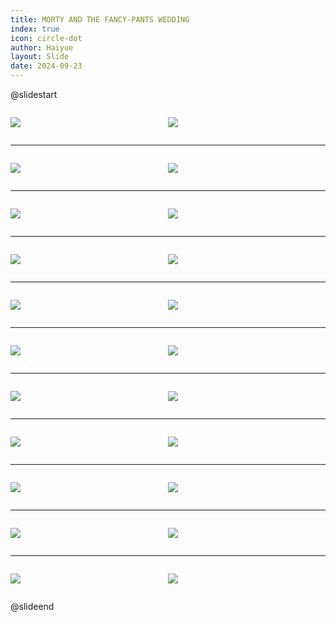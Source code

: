```yaml
---
title: MORTY AND THE FANCY-PANTS WEDDING
index: true
icon: circle-dot
author: Haiyue
layout: Slide
date: 2024-09-23
---
```

 
@slidestart

<div style="display:flex">
<div style="flex:1">

![](https://raw.githubusercontent.com/yclord/reading/refs/heads/master/english/Level-S/MORTY%20AND%20THE%20FANCY-PANTS%20WEDDING/001.webp)
</div>
<div style="flex:1">

![](https://raw.githubusercontent.com/yclord/reading/refs/heads/master/english/Level-S/MORTY%20AND%20THE%20FANCY-PANTS%20WEDDING/002.webp)
</div>
</div>

---

<div style="display:flex">
<div style="flex:1">

![](https://raw.githubusercontent.com/yclord/reading/refs/heads/master/english/Level-S/MORTY%20AND%20THE%20FANCY-PANTS%20WEDDING/003.webp)
</div>
<div style="flex:1">

![](https://raw.githubusercontent.com/yclord/reading/refs/heads/master/english/Level-S/MORTY%20AND%20THE%20FANCY-PANTS%20WEDDING/004.webp)
</div>
</div>

---

<div style="display:flex">
<div style="flex:1">

![](https://raw.githubusercontent.com/yclord/reading/refs/heads/master/english/Level-S/MORTY%20AND%20THE%20FANCY-PANTS%20WEDDING/005.webp)
</div>
<div style="flex:1">

![](https://raw.githubusercontent.com/yclord/reading/refs/heads/master/english/Level-S/MORTY%20AND%20THE%20FANCY-PANTS%20WEDDING/006.webp)
</div>
</div>

---

<div style="display:flex">
<div style="flex:1">

![](https://raw.githubusercontent.com/yclord/reading/refs/heads/master/english/Level-S/MORTY%20AND%20THE%20FANCY-PANTS%20WEDDING/007.webp)
</div>
<div style="flex:1">

![](https://raw.githubusercontent.com/yclord/reading/refs/heads/master/english/Level-S/MORTY%20AND%20THE%20FANCY-PANTS%20WEDDING/008.webp)
</div>
</div>

---

<div style="display:flex">
<div style="flex:1">

![](https://raw.githubusercontent.com/yclord/reading/refs/heads/master/english/Level-S/MORTY%20AND%20THE%20FANCY-PANTS%20WEDDING/009.webp)
</div>
<div style="flex:1">

![](https://raw.githubusercontent.com/yclord/reading/refs/heads/master/english/Level-S/MORTY%20AND%20THE%20FANCY-PANTS%20WEDDING/010.webp)
</div>
</div>

---

<div style="display:flex">
<div style="flex:1">

![](https://raw.githubusercontent.com/yclord/reading/refs/heads/master/english/Level-S/MORTY%20AND%20THE%20FANCY-PANTS%20WEDDING/011.webp)
</div>
<div style="flex:1">

![](https://raw.githubusercontent.com/yclord/reading/refs/heads/master/english/Level-S/MORTY%20AND%20THE%20FANCY-PANTS%20WEDDING/012.webp)
</div>
</div>

---

<div style="display:flex">
<div style="flex:1">

![](https://raw.githubusercontent.com/yclord/reading/refs/heads/master/english/Level-S/MORTY%20AND%20THE%20FANCY-PANTS%20WEDDING/013.webp)
</div>
<div style="flex:1">

![](https://raw.githubusercontent.com/yclord/reading/refs/heads/master/english/Level-S/MORTY%20AND%20THE%20FANCY-PANTS%20WEDDING/014.webp)
</div>
</div>

---

<div style="display:flex">
<div style="flex:1">

![](https://raw.githubusercontent.com/yclord/reading/refs/heads/master/english/Level-S/MORTY%20AND%20THE%20FANCY-PANTS%20WEDDING/015.webp)
</div>
<div style="flex:1">

![](https://raw.githubusercontent.com/yclord/reading/refs/heads/master/english/Level-S/MORTY%20AND%20THE%20FANCY-PANTS%20WEDDING/016.webp)
</div>
</div>

---

<div style="display:flex">
<div style="flex:1">

![](https://raw.githubusercontent.com/yclord/reading/refs/heads/master/english/Level-S/MORTY%20AND%20THE%20FANCY-PANTS%20WEDDING/017.webp)
</div>
<div style="flex:1">

![](https://raw.githubusercontent.com/yclord/reading/refs/heads/master/english/Level-S/MORTY%20AND%20THE%20FANCY-PANTS%20WEDDING/018.webp)
</div>
</div>

---

<div style="display:flex">
<div style="flex:1">

![](https://raw.githubusercontent.com/yclord/reading/refs/heads/master/english/Level-S/MORTY%20AND%20THE%20FANCY-PANTS%20WEDDING/019.webp)
</div>
<div style="flex:1">

![](https://raw.githubusercontent.com/yclord/reading/refs/heads/master/english/Level-S/MORTY%20AND%20THE%20FANCY-PANTS%20WEDDING/020.webp)
</div>
</div>

---

<div style="display:flex">
<div style="flex:1">

![](https://raw.githubusercontent.com/yclord/reading/refs/heads/master/english/Level-S/MORTY%20AND%20THE%20FANCY-PANTS%20WEDDING/021.webp)
</div>
<div style="flex:1">

![](https://raw.githubusercontent.com/yclord/reading/refs/heads/master/english/Level-S/MORTY%20AND%20THE%20FANCY-PANTS%20WEDDING/022.webp)
</div>
</div>

@slideend